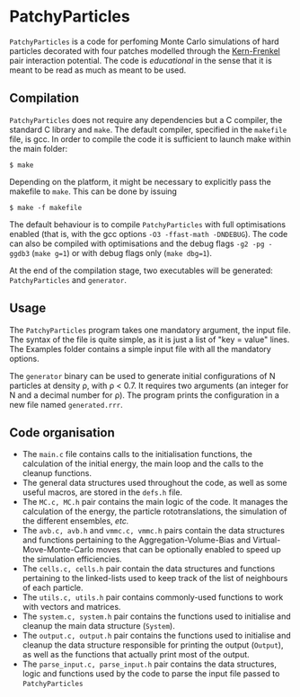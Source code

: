 # PatchyParticles

`PatchyParticles` is a code for perfoming Monte Carlo simulations of hard particles 
decorated with four patches modelled through the 
[Kern-Frenkel](http://www.sklogwiki.org/SklogWiki/index.php/Kern_and_Frenkel_patchy_model) 
pair interaction potential. The code is _educational_ in the sense that it is meant to 
be read as much as meant to be used.  

## Compilation

`PatchyParticles` does not require any dependencies but a C compiler, the standard C 
library and `make`. The default compiler, specified in the `makefile` file, is gcc. 
In order to compile the code it is sufficient to launch make within the main folder: 

	$ make 
	
Depending on the platform, it might be necessary to explicitly pass the makefile to
`make`. This can be done by issuing

	$ make -f makefile
	
The default behaviour is to compile `PatchyParticles` with full optimisations enabled
(that is, with the gcc options `-O3 -ffast-math -DNDEBUG`). The code can also be 
compiled with optimisations and the debug flags `-g2 -pg -ggdb3` (`make g=1`) or
with debug flags only (`make dbg=1`).  

At the end of the compilation stage, two executables will be generated: `PatchyParticles`
and `generator`.

## Usage

The `PatchyParticles` program takes one mandatory argument, the input file. The syntax 
of the file is quite simple, as it is just a list of "key = value" lines. The Examples 
folder contains a simple input file with all the mandatory options.

The `generator` binary can be used to generate initial configurations of N particles 
at density ρ, with ρ < 0.7. It requires two arguments (an integer for N and a decimal
number for ρ). The program prints the configuration in a new file named `generated.rrr`.

## Code organisation

* The `main.c` file contains calls to the initialisation functions, the calculation
of the initial energy, the main loop and the calls to the cleanup functions.
* The general data structures used throughout the code, as well as some useful macros,
are stored in the `defs.h` file.
* The `MC.c, MC.h` pair contains the main logic of the code. It manages the calculation
of the energy, the particle rototranslations, the simulation of the different ensembles,
_etc._ 
* The `avb.c, avb.h` and `vmmc.c, vmmc.h` pairs contain the data structures and 
functions pertaining to the Aggregation-Volume-Bias and Virtual-Move-Monte-Carlo moves
that can be optionally enabled to speed up the simulation efficiencies.
* The `cells.c, cells.h` pair contain the data structures and functions pertaining to the
linked-lists used to keep track of the list of neighbours of each particle.
* The `utils.c, utils.h` pair contains commonly-used functions to work with vectors
and matrices.
* The `system.c, system.h` pair contains the functions used to initialise and cleanup
the main data structure (`System`).
* The `output.c, output.h` pair contains the functions used to initialise and cleanup
the data structure responsible for printing the output (`Output`), as well as the 
functions that actually print most of the output.
* The `parse_input.c, parse_input.h` pair contains the data structures, logic and 
functions used by the code to parse the input file passed to `PatchyParticles`  
